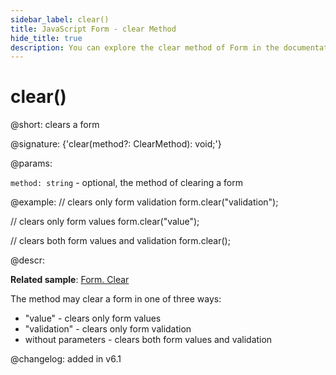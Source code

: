```yaml
---
sidebar_label: clear()
title: JavaScript Form - clear Method 
hide_title: true
description: You can explore the clear method of Form in the documentation of the DHTMLX JavaScript UI library. Browse developer guides and API reference, try out code examples and live demos, and download a free 30-day evaluation version of DHTMLX Suite 7.
---
```

 
# clear()

@short: clears a form

@signature: {'clear(method?: ClearMethod): void;'}

@params:

`method: string` - optional, the method of clearing a form

@example:
// clears only form validation
form.clear("validation");

// clears only form values
form.clear("value");

// clears both form values and validation
form.clear();

@descr:

**Related sample**: [Form. Clear](https://snippet.dhtmlx.com/a64ih4ih)

The method may clear a form in one of three ways:

- "value" - clears only form values
- "validation" - clears only form validation
- without parameters - clears both form values and validation

@changelog: added in v6.1

[comment]: # (@related:form/work_with_form.md#clearing-form)
